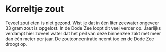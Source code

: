 # Korreltje zout

Teveel zout eten is niet gezond. Wist je dat in één liter zeewater ongeveer 33
gram zout is opgelost. In de Dode Zee loopt dit veel verder op. Jaarlijks
verdampt hier zoveel water dat het peil van deze binnenzee zakt met meer dan één
meter per jaar. De zoutconcentratie neemt toe en de Dode Zee droogt op.

